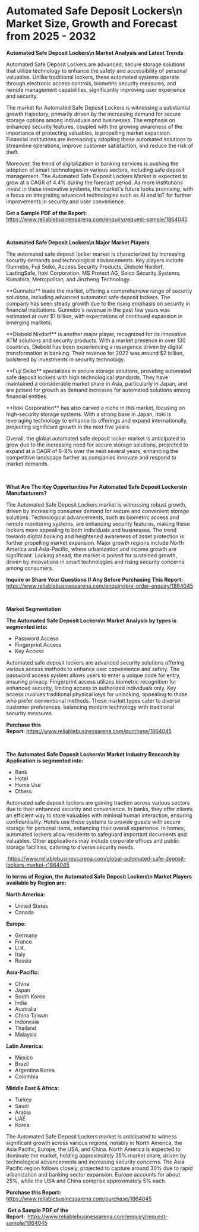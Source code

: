 <p><h1>Automated Safe Deposit Lockers\n Market Size, Growth and Forecast from 2025 - 2032</h1></p><p><strong>Automated Safe Deposit Lockers\n Market Analysis and Latest Trends</strong></p>
<p><p>Automated Safe Deposit Lockers are advanced, secure storage solutions that utilize technology to enhance the safety and accessibility of personal valuables. Unlike traditional lockers, these automated systems operate through electronic access controls, biometric security measures, and remote management capabilities, significantly improving user experience and security.</p><p>The market for Automated Safe Deposit Lockers is witnessing a substantial growth trajectory, primarily driven by the increasing demand for secure storage options among individuals and businesses. The emphasis on enhanced security features, coupled with the growing awareness of the importance of protecting valuables, is propelling market expansion. Financial institutions are increasingly adopting these automated solutions to streamline operations, improve customer satisfaction, and reduce the risk of theft.</p><p>Moreover, the trend of digitalization in banking services is pushing the adoption of smart technologies in various sectors, including safe deposit management. The Automated Safe Deposit Lockers Market is expected to grow at a CAGR of 4.4% during the forecast period. As more institutions invest in these innovative systems, the market's future looks promising, with a focus on integrating advanced technologies such as AI and IoT for further improvements in security and user convenience.</p></p>
<p><strong>Get a Sample PDF of the Report:&nbsp;</strong> <a href="https://www.reliablebusinessarena.com/enquiry/request-sample/1864045?utm_campaign=2514&utm_medium=2&utm_source=Github&utm_content=ia&utm_term=12042025&utm_id=automated-safe-deposit-lockersn">https://www.reliablebusinessarena.com/enquiry/request-sample/1864045</a></p>
<p>&nbsp;</p>
<p><strong>Automated Safe Deposit Lockers\n Major Market Players</strong></p>
<p><p>The automated safe deposit locker market is characterized by increasing security demands and technological advancements. Key players include Gunnebo, Fuji Seiko, Access Security Products, Diebold Nixdorf, LastingSafe, Itoki Corporation, MS Protect AG, Seico Security Systems, Kumahira, Metropolitan, and Jinzheng Technology.</p><p>**Gunnebo** leads the market, offering a comprehensive range of security solutions, including advanced automated safe deposit lockers. The company has seen steady growth due to the rising emphasis on security in financial institutions. Gunnebo's revenue in the past few years was estimated at over $1 billion, with expectations of continued expansion in emerging markets.</p><p>**Diebold Nixdorf** is another major player, recognized for its innovative ATM solutions and security products. With a market presence in over 130 countries, Diebold has been experiencing a resurgence driven by digital transformation in banking. Their revenue for 2022 was around $2 billion, bolstered by investments in security technology.</p><p>**Fuji Seiko** specializes in secure storage solutions, providing automated safe deposit lockers with high technological standards. They have maintained a considerable market share in Asia, particularly in Japan, and are poised for growth as demand increases for automated solutions among financial entities.</p><p>**Itoki Corporation** has also carved a niche in this market, focusing on high-security storage systems. With a strong base in Japan, Itoki is leveraging technology to enhance its offerings and expand internationally, projecting significant growth in the next five years.</p><p>Overall, the global automated safe deposit locker market is anticipated to grow due to the increasing need for secure storage solutions, projected to expand at a CAGR of 6-8% over the next several years, enhancing the competitive landscape further as companies innovate and respond to market demands.</p></p>
<p>&nbsp;</p>
<p><strong>What Are The Key Opportunities For Automated Safe Deposit Lockers\n Manufacturers?</strong></p>
<p><p>The Automated Safe Deposit Lockers market is witnessing robust growth, driven by increasing consumer demand for secure and convenient storage solutions. Technological advancements, such as biometric access and remote monitoring systems, are enhancing security features, making these lockers more appealing to both individuals and businesses. The trend towards digital banking and heightened awareness of asset protection is further propelling market expansion. Major growth regions include North America and Asia-Pacific, where urbanization and income growth are significant. Looking ahead, the market is poised for sustained growth, driven by innovations in smart technologies and rising security concerns among consumers.</p></p>
<p><strong>Inquire or Share Your Questions If Any Before Purchasing This Report:</strong> <a href="https://www.reliablebusinessarena.com/enquiry/pre-order-enquiry/1864045?utm_campaign=2514&utm_medium=2&utm_source=Github&utm_content=ia&utm_term=12042025&utm_id=automated-safe-deposit-lockersn">https://www.reliablebusinessarena.com/enquiry/pre-order-enquiry/1864045</a></p>
<p>&nbsp;</p>
<p><strong>Market Segmentation</strong></p>
<p><strong>The Automated Safe Deposit Lockers\n Market Analysis by types is segmented into:</strong></p>
<p><ul><li>Password Access</li><li>Fingerprint Access</li><li>Key Access</li></ul></p>
<p><p>Automated safe deposit lockers are advanced security solutions offering various access methods to enhance user convenience and safety. The password access system allows users to enter a unique code for entry, ensuring privacy. Fingerprint access utilizes biometric recognition for enhanced security, limiting access to authorized individuals only. Key access involves traditional physical keys for unlocking, appealing to those who prefer conventional methods. These market types cater to diverse customer preferences, balancing modern technology with traditional security measures.</p></p>
<p><strong>Purchase this Report:&nbsp;</strong><a href="https://www.reliablebusinessarena.com/purchase/1864045?utm_campaign=2514&utm_medium=2&utm_source=Github&utm_content=ia&utm_term=12042025&utm_id=automated-safe-deposit-lockersn">https://www.reliablebusinessarena.com/purchase/1864045</a></p>
<p>&nbsp;</p>
<p><strong>The Automated Safe Deposit Lockers\n Market Industry Research by Application is segmented into:</strong></p>
<p><ul><li>Bank</li><li>Hotel</li><li>Home Use</li><li>Others</li></ul></p>
<p><p>Automated safe deposit lockers are gaining traction across various sectors due to their enhanced security and convenience. In banks, they offer clients an efficient way to store valuables with minimal human interaction, ensuring confidentiality. Hotels use these systems to provide guests with secure storage for personal items, enhancing their overall experience. In homes, automated lockers allow residents to safeguard important documents and valuables. Other applications may include corporate offices and public storage facilities, catering to diverse security needs.</p></p>
<p><a href="https://www.reliablebusinessarena.com/global-automated-safe-deposit-lockers-market-r1864045?utm_campaign=2514&utm_medium=2&utm_source=Github&utm_content=ia&utm_term=12042025&utm_id=automated-safe-deposit-lockersn">&nbsp;https://www.reliablebusinessarena.com/global-automated-safe-deposit-lockers-market-r1864045</a></p>
<p><strong>In terms of Region, the Automated Safe Deposit Lockers\n Market Players available by Region are:</strong></p>
<p>
    <p> <strong> North America: </strong>
        <ul>
            <li>United States</li>
            <li>Canada</li>
        </ul>
        </p> 
    <p> <strong> Europe: </strong>
        <ul>
            <li>Germany</li>
            <li>France</li>
            <li>U.K.</li>
            <li>Italy</li>
            <li>Russia</li>
        </ul>
        </p> 
    <p> <strong> Asia-Pacific: </strong>
        <ul>
            <li>China</li>
            <li>Japan</li>
            <li>South Korea</li>
            <li>India</li>
            <li>Australia</li>
            <li>China Taiwan</li>
            <li>Indonesia</li>
            <li>Thailand</li>
            <li>Malaysia</li>
        </ul>
        </p> 
    <p> <strong> Latin America: </strong>
        <ul>
            <li>Mexico</li>
            <li>Brazil</li>
            <li>Argentina Korea</li>
            <li>Colombia</li>
        </ul>
        </p> 
    <p> <strong> Middle East & Africa: </strong>
        <ul>
            <li>Turkey</li>
            <li>Saudi</li>
            <li>Arabia</li>
            <li>UAE</li>
            <li>Korea</li>
        </ul>
    </p>
    </p>
<p><p>The Automated Safe Deposit Lockers market is anticipated to witness significant growth across various regions, notably in North America, the Asia Pacific, Europe, the USA, and China. North America is expected to dominate the market, holding approximately 35% market share, driven by technological advancements and increasing security concerns. The Asia Pacific region follows closely, projected to capture around 30% due to rapid urbanization and banking sector expansion. Europe accounts for about 25%, while the USA and China comprise approximately 5% each.</p></p>
<p><strong>Purchase this Report: </strong><a href="https://www.reliablebusinessarena.com/purchase/1864045?utm_campaign=2514&utm_medium=2&utm_source=Github&utm_content=ia&utm_term=12042025&utm_id=automated-safe-deposit-lockersn">https://www.reliablebusinessarena.com/purchase/1864045</a></p>
<p>&nbsp;<strong>Get a Sample PDF of the Report:&nbsp;&nbsp;</strong><a href="https://www.reliablebusinessarena.com/enquiry/request-sample/1864045?utm_campaign=2514&utm_medium=2&utm_source=Github&utm_content=ia&utm_term=12042025&utm_id=automated-safe-deposit-lockersn">https://www.reliablebusinessarena.com/enquiry/request-sample/1864045</a></p>
<p><strong></strong></p>
<p><p></p><p></p><p></p></p>